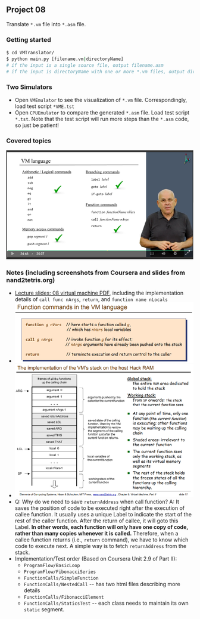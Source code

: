 ## Project 08

Translate `*.vm` file into `*.asm` file.

### Getting started

```bash
$ cd VMTranslator/
$ python main.py [filename.vm|directoryName]
# if the input is a single source file, output filename.asm
# if the input is directoryName with one or more *.vm files, output directoryName.asm
```

### Two Simulators

* Open `VMEmulator` to see the visualization of `*.vm` file. Correspondingly, load test script `*VME.tst`
* Open `CPUEmulator` to compare the generated `*.asm` file. Load test script `*.tst`. Note that the test script will run more steps than the `*.asm` code, so just be patient!


### Covered topics
![covered topics](./covered_topics.png)


### Notes (including screenshots from Coursera and slides from nand2tetris.org)
* [Lecture slides: 08 virtual machine PDF](http://nand2tetris.org/lectures/PDF/lecture%2008%20virtual%20machine%20II.pdf), including the implementation details of `call func nArgs`, `return`, and `function name nLocals`
* ![function commands](./screenshots/1.png)
* ![VM stack](./screenshots/2.png)
* Q: Why do we need to save `returnAddress` when call function?
A: It saves the position of code to be executed right after the execution of callee function. It usually uses a unique Label to indicate the start of the rest of the caller function. After the return of callee, it will goto this Label. **In other words, each function will only have one copy of code, rather than many copies whenever it is called.** Therefore, when a callee function returns (i.e., `return` command), we have to know which code to execute next. A simple way is to fetch `returnAddress` from the stack.
* Implementation/Test order (Based on Coursera Unit 2.9 of Part II): 
  * `ProgramFlow/BasicLoop`
  * `ProgramFlow/FibonacciSeries`
  * `FunctionCalls/SimpleFunction`
  * `FunctionCalls/NestedCall` -- has two html files describing more details
  * `FunctionCalls/FibonacciElement`
  * `FunctionCalls/StaticsTest` -- each class needs to maintain its own `static` segment.
